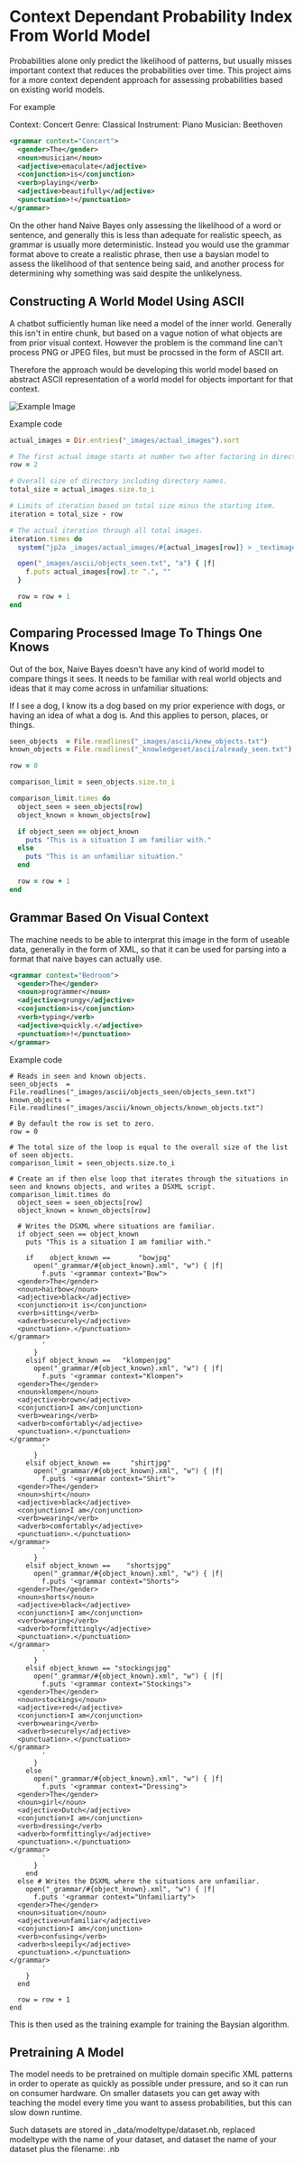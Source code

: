 # Context Dependant Probability Index From World Model

Probabilities alone only predict the likelihood of patterns, but usually misses important context that reduces the probabilities over time. This project aims for a more context dependent approach for assessing probabilities based on existing world models.

For example

Context: Concert
Genre: Classical
Instrument: Piano
Musician: Beethoven

~~~xml
<grammar context="Concert">
  <gender>The</gender>
  <noun>musician</noun>
  <adjective>emaculate</adjective>
  <conjunction>is</conjunction>
  <verb>playing</verb>
  <adjective>beautifully</adjective>
  <punctuation>!</punctuation>
</grammar>
~~~

On the other hand Naive Bayes only assessing the likelihood of a word or sentence, and generally this is less than adequate for realistic speech, as grammar is usually more deterministic. Instead you would use the grammar format above to create a realistic phrase, then use a baysian model to assess the likelihood of that sentence being said, and another process for determining why something was said despite the unlikelyness.

## Constructing A World Model Using ASCII
A chatbot sufficiently human like need a model of the inner world. Generally this isn't in entire chunk, but based on a vague notion of what objects are from prior visual context. However the problem is the command line can't process PNG or JPEG files, but must be procssed in the form of ASCII art.

Therefore the approach would be developing this world model based on abstract ASCII representation of a world model for objects important for that context.

![Example Image](http://localhost:3000/IMPUnit/ContextDependantProbabilities/raw/branch/main/_images/actual_images/bow.jpg)

Example code

~~~ruby
actual_images = Dir.entries("_images/actual_images").sort

# The first actual image starts at number two after factoring in directory names.
row = 2

# Overall size of directory including directory names.
total_size = actual_images.size.to_i

# Limits of iteration based on total size minus the starting item.
iteration = total_size - row

# The actual iteration through all total images.
iteration.times do
  system("jp2a _images/actual_images/#{actual_images[row]} > _textimages/#{actual_images[row]}.txt")

  open("_images/ascii/objects_seen.txt", "a") { |f|
    f.puts actual_images[row].tr ".", ""
  }

  row = row + 1
end
~~~

## Comparing Processed Image To Things One Knows
Out of the box, Naive Bayes doesn't have any kind of world model to compare things it sees. It needs to be familiar with real world objects and ideas that it may come across in unfamiliar situations:

If I see a dog, I know its a dog based on my prior experience with dogs, or having an idea of what a dog is. And this applies to person, places, or things.

~~~ruby
seen_objects  = File.readlines("_images/ascii/knew_objects.txt")
known_objects = File.readlines("_knowledgeset/ascii/already_seen.txt")

row = 0

comparison_limit = seen_objects.size.to_i

comparison_limit.times do
  object_seen = seen_objects[row]
  object_known = known_objects[row]

  if object_seen == object_known
    puts "This is a situation I am familiar with."
  else
    puts "This is an unfamiliar situation."
  end

  row = row + 1
end
~~~

## Grammar Based On Visual Context
The machine needs to be able to interprat this image in the form of useable data, generally in the form of XML, so that it can be used for parsing into a format that naive bayes can actually use.

~~~xml
<grammar context="Bedroom">
  <gender>The</gender>
  <noun>programmer</noun>
  <adjective>grungy</adjective>
  <conjunction>is</conjunction>
  <verb>typing</verb>
  <adjective>quickly.</adjective>
  <punctuation>!</punctuation>
</grammar>
~~~

Example code
~~~
# Reads in seen and known objects.
seen_objects  = File.readlines("_images/ascii/objects_seen/objects_seen.txt")
known_objects = File.readlines("_images/ascii/known_objects/known_objects.txt")

# By default the row is set to zero.
row = 0

# The total size of the loop is equal to the overall size of the list of seen objects.
comparison_limit = seen_objects.size.to_i

# Create an if then else loop that iterates through the situations in seen and knowns objects, and writes a DSXML script.
comparison_limit.times do
  object_seen = seen_objects[row]
  object_known = known_objects[row]

  # Writes the DSXML where situations are familiar.
  if object_seen == object_known
    puts "This is a situation I am familiar with."

    if    object_known ==       "bowjpg"
      open("_grammar/#{object_known}.xml", "w") { |f|
        f.puts '<grammar context="Bow">
  <gender>The</gender>
  <noun>hairbow</noun>
  <adjective>black</adjective>
  <conjunction>it is</conjunction>
  <verb>sitting</verb>
  <adverb>securely</adjective>
  <punctuation>.</punctuation>
</grammar>
        '
      }
    elsif object_known ==   "klompenjpg"
      open("_grammar/#{object_known}.xml", "w") { |f|
        f.puts '<grammar context="Klompen">
  <gender>The</gender>
  <noun>klompen</noun>
  <adjective>brown</adjective>
  <conjunction>I am</conjunction>
  <verb>wearing</verb>
  <adverb>comfortably</adjective>
  <punctuation>.</punctuation>
</grammar>
        '
      }
    elsif object_known ==     "shirtjpg"
      open("_grammar/#{object_known}.xml", "w") { |f|
        f.puts '<grammar context="Shirt">
  <gender>The</gender>
  <noun>shirt</noun>
  <adjective>black</adjective>
  <conjunction>I am</conjunction>
  <verb>wearing</verb>
  <adverb>comfortably</adjective>
  <punctuation>.</punctuation>
</grammar>
        '
      }
    elsif object_known ==    "shortsjpg"
      open("_grammar/#{object_known}.xml", "w") { |f|
        f.puts '<grammar context="Shorts">
  <gender>The</gender>
  <noun>shorts</noun>
  <adjective>black</adjective>
  <conjunction>I am</conjunction>
  <verb>wearing</verb>
  <adverb>formfittingly</adjective>
  <punctuation>.</punctuation>
</grammar>
        '
      }
    elsif object_known == "stockingsjpg"
      open("_grammar/#{object_known}.xml", "w") { |f|
        f.puts '<grammar context="Stockings">
  <gender>The</gender>
  <noun>stockings</noun>
  <adjective>red</adjective>
  <conjunction>I am</conjunction>
  <verb>wearing</verb>
  <adverb>securely</adjective>
  <punctuation>.</punctuation>
</grammar>
        '
      }
    else
      open("_grammar/#{object_known}.xml", "w") { |f|
        f.puts '<grammar context="Dressing">
  <gender>The</gender>
  <noun>girl</noun>
  <adjective>Dutch</adjective>
  <conjunction>I am</conjunction>
  <verb>dressing</verb>
  <adverb>formfittingly</adjective>
  <punctuation>.</punctuation>
</grammar>
        '
      }
    end
  else # Writes the DSXML where the situations are unfamiliar.
    open("_grammar/#{object_known}.xml", "w") { |f|
      f.puts '<grammar context="Unfamiliarty">
  <gender>The</gender>
  <noun>situation</noun>
  <adjective>unfamiliar</adjective>
  <conjunction>I am</conjunction>
  <verb>confusing</verb>
  <adverb>sleepily</adjective>
  <punctuation>.</punctuation>
</grammar>
        '
    }
  end

  row = row + 1
end
~~~

This is then used as the training example for training the Baysian algorithm.

## Pretraining A Model
The model needs to be pretrained on multiple domain specific XML patterns in order to operate as quickly as possible under pressure, and so it can run on consumer hardware. On smaller datasets you can get away with teaching the model every time you want to assess probabilities, but this can slow down runtime.

Such datasets are stored in _data/modeltype/dataset.nb, replaced modeltype with the name of your dataset, and dataset the name of your dataset plus the filename: .nb
